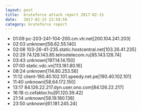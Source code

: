 ```yaml
---
layout: post
title:  bruteforce attack report 2017-02-15
date:   2017-02-15 23:59:59
category: bruteforce report
---
```


* 01:09 pc-203-241-104-200.cm.vtr.net[200.104.241.203]
* 02:03 unknown[58.62.55.140]
* 02:08 103-26-41-235.static.hostcentral.net[103.26.41.235]
* 02:29 74.128.143.85.telrostelecom.ru[85.143.128.74]
* 03:43 unknown[197.14.14.150]
* 07:00 static.vdc.vn[113.161.80.16]
* 08:24 unknown[114.80.253.56]
* 11:12 client-190.40.102.101.speedy.net.pe[190.40.102.101]
* 11:40 unknown[58.64.172.150]
* 13:17 84.126.22.217.dyn.user.ono.com[84.126.22.217]
* 16:18 ci.cefaktor.hu[91.120.39.42]
* 21:14 unknown[58.19.180.138]
* 23:50 unknown[61.181.245.24]
